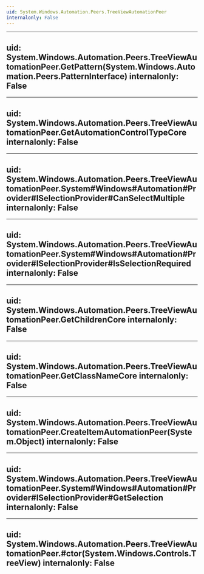 ```yaml
---
uid: System.Windows.Automation.Peers.TreeViewAutomationPeer
internalonly: False
---
```


---
uid: System.Windows.Automation.Peers.TreeViewAutomationPeer.GetPattern(System.Windows.Automation.Peers.PatternInterface)
internalonly: False
---

---
uid: System.Windows.Automation.Peers.TreeViewAutomationPeer.GetAutomationControlTypeCore
internalonly: False
---

---
uid: System.Windows.Automation.Peers.TreeViewAutomationPeer.System#Windows#Automation#Provider#ISelectionProvider#CanSelectMultiple
internalonly: False
---

---
uid: System.Windows.Automation.Peers.TreeViewAutomationPeer.System#Windows#Automation#Provider#ISelectionProvider#IsSelectionRequired
internalonly: False
---

---
uid: System.Windows.Automation.Peers.TreeViewAutomationPeer.GetChildrenCore
internalonly: False
---

---
uid: System.Windows.Automation.Peers.TreeViewAutomationPeer.GetClassNameCore
internalonly: False
---

---
uid: System.Windows.Automation.Peers.TreeViewAutomationPeer.CreateItemAutomationPeer(System.Object)
internalonly: False
---

---
uid: System.Windows.Automation.Peers.TreeViewAutomationPeer.System#Windows#Automation#Provider#ISelectionProvider#GetSelection
internalonly: False
---

---
uid: System.Windows.Automation.Peers.TreeViewAutomationPeer.#ctor(System.Windows.Controls.TreeView)
internalonly: False
---
